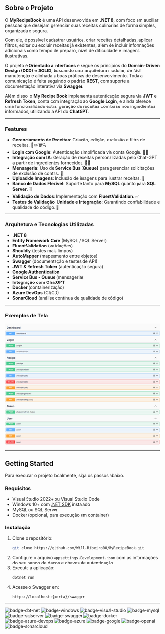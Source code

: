 ## Sobre o Projeto

O **MyRecipeBook** é uma API desenvolvida em **.NET 8**, com foco em auxiliar pessoas que desejam gerenciar suas receitas culinárias de forma simples, organizada e segura.

Com ele, é possível cadastrar usuários, criar receitas detalhadas, aplicar filtros, editar ou excluir receitas já existentes, além de incluir informações adicionais como tempo de preparo, nível de dificuldade e imagens ilustrativas.

O projeto é **Orientado a Interfaces** e segue os princípios do **Domain-Driven Design (DDD)** e **SOLID**, buscando uma arquitetura modular, de fácil manutenção e alinhada a boas práticas de desenvolvimento. Toda a comunicação é feita seguindo o padrão **REST**, com suporte a documentação interativa via **Swagger**.

Além disso, o **My Recipe Book** implementa autenticação segura via **JWT** e **Refresh Token**, conta com integração ao **Google Login**, e ainda oferece uma funcionalidade extra: geração de receitas com base nos ingredientes informados, utilizando a API do **ChatGPT**.

---

### Features

- **Gerenciamento de Receitas**: Criação, edição, exclusão e filtro de receitas. 🍲✏️🗑️🔍  
- **Login com Google**: Autenticação simplificada via conta Google. 🔑🔗  
- **Integração com IA**: Geração de receitas personalizadas pelo Chat-GPT a partir de ingredientes fornecidos. 🤖🍳  
- **Mensageria**: Uso de **Service Bus (Queue)** para gerenciar solicitações de exclusão de contas. 📩  
- **Upload de Imagens**: Inclusão de imagens para ilustrar receitas. 📸  
- **Banco de Dados Flexível**: Suporte tanto para **MySQL** quanto para **SQL Server**. 🗄️  
- **Validação de Dados**: Implementação com **FluentValidation**. ✅  
- **Testes de Validação, Unidade e Integração**: Garantindo confiabilidade e qualidade do código. 🧪  

---

### Arquitetura e Tecnologias Utilizadas

- **.NET 8**  
- **Entity Framework Core** (MySQL / SQL Server)  
- **FluentValidation** (validações)
- **Shouldly** (testes mais limpos) 
- **AutoMapper** (mapeamento entre objetos)  
- **Swagger** (documentação e testes de API)  
- **JWT & Refresh Token** (autenticação segura)  
- **Google Authentication**  
- **Service Bus - Queue** (mensageria)  
- **Integração com ChatGPT**  
- **Docker** (containerização)  
- **Azure DevOps** (CI/CD)  
- **SonarCloud** (análise contínua de qualidade de código)  

---

### Exemplos de Tela

![Swagger API](MyRecipeBook_Swagger.png)  

---

## Getting Started

Para executar o projeto localmente, siga os passos abaixo.

### Requisitos

- Visual Studio 2022+ ou Visual Studio Code  
- Windows 10+ com [.NET SDK][dot-net-sdk] instalado  
- MySQL ou SQL Server  
- Docker (opcional, para execução em container)  

### Instalação

1. Clone o repositório:  
    ```sh
    git clone https://github.com/Will-Ribeiro00/MyRecipeBook.git
    ```
2. Configure o arquivo `appsettings.Development.json` com as informações do seu banco de dados e chaves de autenticação.  
3. Execute a aplicação:  
    ```sh
    dotnet run
    ```
4. Acesse o Swagger em:  
    ```
    https://localhost:{porta}/swagger
    ```

---

<!-- Links -->
[dot-net-sdk]: https://dotnet.microsoft.com/en-us/download/dotnet/8.0

<!-- Badges -->
![badge-dot-net]
![badge-windows]
![badge-visual-studio]
![badge-mysql]
![badge-sqlserver]
![badge-swagger]
![badge-docker]
![badge-azure-devops]
![badge-azure]
![badge-google]
![badge-openai]
![badge-sonarcloud]

[badge-dot-net]: https://img.shields.io/badge/.NET-512BD4?logo=dotnet&logoColor=fff&style=for-the-badge
[badge-windows]: https://img.shields.io/badge/Windows-0078D4?logo=windows&logoColor=fff&style=for-the-badge
[badge-visual-studio]: https://img.shields.io/badge/Visual%20Studio-5C2D91?logo=visualstudio&logoColor=fff&style=for-the-badge
[badge-mysql]: https://img.shields.io/badge/MySQL-4479A1?logo=mysql&logoColor=fff&style=for-the-badge
[badge-sqlserver]: https://img.shields.io/badge/Microsoft%20SQL%20Server-CC2927?logo=microsoftsqlserver&logoColor=fff&style=for-the-badge
[badge-swagger]: https://img.shields.io/badge/Swagger-85EA2D?logo=swagger&logoColor=000&style=for-the-badge
[badge-docker]: https://img.shields.io/badge/Docker-2496ED?logo=docker&logoColor=fff&style=for-the-badge
[badge-azure-devops]: https://img.shields.io/badge/Azure%20DevOps-0078D7?logo=azuredevops&logoColor=fff&style=for-the-badge
[badge-azure]: https://img.shields.io/badge/Microsoft%20Azure-0078D4?logo=microsoftazure&logoColor=fff&style=for-the-badge
[badge-google]: https://img.shields.io/badge/Google-4285F4?logo=google&logoColor=fff&style=for-the-badge
[badge-openai]: https://img.shields.io/badge/OpenAI-412991?logo=openai&logoColor=fff&style=for-the-badge
[badge-sonarcloud]: https://img.shields.io/badge/SonarCloud-F3702A?logo=sonarcloud&logoColor=fff&style=for-the-badge
